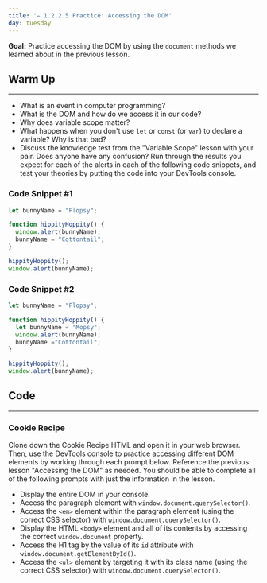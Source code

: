 ```yaml
---
title: '✏️ 1.2.2.5 Practice: Accessing the DOM'
day: tuesday
---
```


**Goal:** Practice accessing the DOM by using the `document` methods we learned about in the previous lesson.

## Warm Up
---

* What is an event in computer programming?
* What is the DOM and how do we access it in our code?
* Why does variable scope matter?
* What happens when you don't use `let` or `const` (or `var`) to declare a variable?  Why is that bad?
* Discuss the knowledge test from the "Variable Scope" lesson with your pair. Does anyone have any confusion? Run through the results you expect for each of the alerts in each of the following code snippets, and test your theories by putting the code into your DevTools console.

### Code Snippet #1

```javascript
let bunnyName = "Flopsy";

function hippityHoppity() {
  window.alert(bunnyName);
  bunnyName = "Cottontail";
}

hippityHoppity();
window.alert(bunnyName);
```

### Code Snippet #2

```javascript
let bunnyName = "Flopsy";

function hippityHoppity() {
  let bunnyName = "Mopsy";
  window.alert(bunnyName);
  bunnyName ="Cottontail";
}

hippityHoppity();
window.alert(bunnyName);
```

## Code
---

### Cookie Recipe

Clone down the Cookie Recipe HTML and open it in your web browser. Then, use the DevTools console to practice accessing different DOM elements by working through each prompt below. Reference the previous lesson "Accessing the DOM" as needed. You should be able to complete all of the following prompts with just the information in the lesson. 

* Display the entire DOM in your console.
* Access the paragraph element with `window.document.querySelector()`.
* Access the `<em>` element within the paragraph element (using the correct CSS selector) with `window.document.querySelector()`.
* Display the HTML `<body>` element and all of its contents by accessing the correct `window.document` property.
* Access the H1 tag by the value of its `id` attribute with `window.document.getElementById()`.
* Access the `<ul>` element by targeting it with its class name (using the correct CSS selector) with `window.document.querySelector()`.
